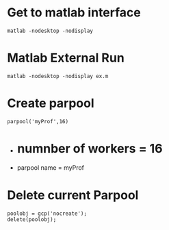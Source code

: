 
# Get to matlab interface 
```matlab -nodesktop -nodisplay ```

# Matlab External Run
 ```matlab -nodesktop -nodisplay ex.m  ```
 
 # Create parpool 
 ```
parpool('myProf',16)
```
- # numnber of workers = 16
- parpool name = myProf
 
 
 
 # Delete current Parpool 
 ```
 poolobj = gcp('nocreate');
 delete(poolobj);
 ```

